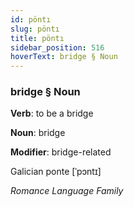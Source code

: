 ```yaml
---
id: pöntı
slug: pöntı
title: pöntı
sidebar_position: 516
hoverText: bridge § Noun
---
```


### bridge § Noun

**Verb**: to be a bridge

**Noun**: bridge

**Modifier**: bridge-related

Galician ponte [ˈpɔntɪ]

*Romance Language Family*